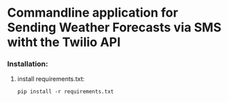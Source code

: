 # Commandline application for Sending Weather Forecasts via SMS witht the Twilio API

### Installation:

1. install requirements.txt:

   ```pip install -r requirements.txt```
